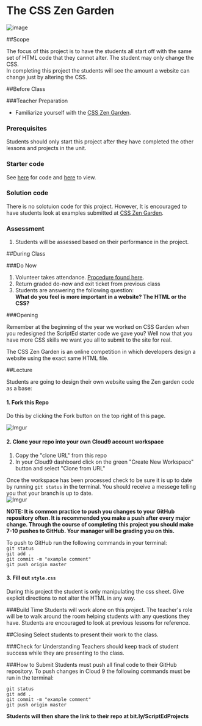 # The CSS Zen Garden
![image](http://i.imgur.com/5g0Chms.png)

##Scope

The focus of this project is to have the students all start off with the same set of HTML code that they cannot alter. The student may only change the CSS.  
In completing this project the students will see the amount a website can change just by altering the CSS.
  

##Before Class

###Teacher Preparation 
* Familiarize yourself with the [CSS Zen Garden](http://www.csszengarden.com/). 

### Prerequisites
Students should only start this project after they have completed the other lessons and projects in the unit.

### Starter code

See [here](starter_code/) for code and [here](https://rawgit.com/ScriptEdcurriculum/ZenGardenUnit10/master/starter_code/index.html) to view.

### Solution code

There is no solotuion code for this project. However, It is encouraged to have students look at examples submitted at [CSS Zen Garden](http://www.csszengarden.com/).

### Assessment

1. Students will be assessed based on their performance in the project.

##During Class

###Do Now

1. Volunteer takes attendance. [Procedure found here](https://docs.google.com/document/d/19IIhqykr70vj7wnqyJYuQNTkd9GX56Xgl3omD42IcMk/edit).
2. Return graded do-now and exit ticket from previous class
3. Students are answering the following question:  
**What do you feel is more important in a website? The HTML or the CSS?**

###Opening

Remember at the beginning of the year we worked on CSS Garden when you redesigned the ScriptEd starter code we gave you? Well now that you have more CSS skills we want you all to submit to the site for real.  

The CSS Zen Garden is an online competition in which developers design a website using the exact same HTML file.

##Lecture

Students are going to design their own website using the Zen garden code as a base:

#### 1. Fork this Repo
Do this by clicking the Fork button on the top right of this page.

![Imgur](http://i.imgur.com/QYd56DH.png)

#### 2. Clone your repo into your own Cloud9 account workspace
1. Copy the "clone URL" from this repo
2. In your Cloud9 dashboard click on the green "Create New Workspace" button and select "Clone from URL"

Once the workspace has been processed check to be sure it is up to date by running ` git status ` in the terminal. You should receive a messege telling you that your branch is up to date.   
![Imgur](http://i.imgur.com/RKdsduL.png)

**NOTE: It is common practice to push you changes to your GitHub repository often. It is recommended you make a push after every major change. Through the course of completing this project you should make 7-10 pushes to GitHub. Your manager will be grading you on this.**

To push to GitHub run the following commands in your terminal:  
`git status`  
`git add .`  
`git commit -m "example comment"`  
`git push origin master`

#### 3. Fill out `style.css`

During this project the student is only manipulating the css sheet. Give explicit directions to not alter the HTML in any way.

###Build Time
Students will work alone on this project. The teacher's role will be to walk around the room helping students with any questions they have. Students are encouraged to look at previous lessons for reference.

##Closing
Select students to present their work to the class.

###Check for Understanding
Teachers should keep track of student success while they are presenting to the class.

###How to Submit
Students must push all final code to their GitHub repository. To push changes in Cloud 9 the following commands must be run in the terminal:

`git status`  
`git add .`  
`git commit -m "example comment"`  
`git push origin master`  
 
**Students will then share the link to their repo at bit.ly/ScriptEdProjects**

